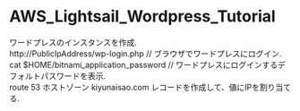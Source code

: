 # AWS_Lightsail_Wordpress_Tutorial
ワードプレスのインスタンスを作成.  
http://PublicIpAddress/wp-login.php // ブラウザでワードプレスにログイン.  
cat $HOME/bitnami_application_password // ワードプレスにログインするデフォルトパスワードを表示.      
route 53 ホストゾーン kiyunaisao.com レコードを作成して、値にIPを割り当てる.  
